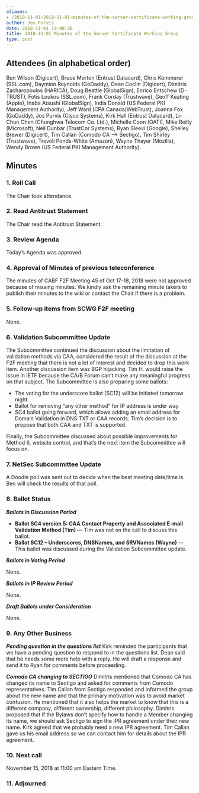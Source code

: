```yaml
---
aliases:
- /2018-11-01-2018-11-01-minutes-of-the-server-certificate-working-group/
author: Jos Purvis
date: 2018-11-01 19:40:36
title: 2018-11-01 Minutes of the Server Certificate Working Group
type: post
---
```


## Attendees (in alphabetical order) 

Ben Wilson (Digicert), Bruce Morton (Entrust Datacard), Chris Kemmerer (SSL.com), Daymion Reynolds (GoDaddy), Dean Coclin (Digicert), Dimitris Zacharopoulos (HARICA), Doug Beattie (GlobalSign), Enrico Entschew (D-TRUST), Fotis Loukos (SSL.com), Frank Corday (Trustwave), Geoff Keating (Apple), Inaba Atsushi (GlobalSign), India Donald (US Federal PKI Management Authority), Jeff Ward (CPA Canada/WebTrust), Joanna Fox (GoDaddy), Jos Purvis (Cisco Systems), Kirk Hall (Entrust Datacard), Li-Chun Chen (Chunghwa Telecom Co. Ltd.), Michelle Coon (OATI), Mike Reilly (Microsoft), Neil Dunbar (TrustCor Systems), Ryan Sleevi (Google), Shelley Brewer (Digicert), Tim Callan (Comodo CA –> Sectigo), Tim Shirley (Trustwave), Trevoli Ponds-White (Amazon), Wayne Thayer (Mozilla), Wendy Brown (US Federal PKI Management Authority).

## Minutes 

### 1. Roll Call 

The Chair took attendance.

### 2. Read Antitrust Statement 

The Chair read the Antitrust Statement.

### 3. Review Agenda 

Today’s Agenda was approved.

### 4. Approval of Minutes of previous teleconference 

The minutes of CABF F2F Meeting 45 of Oct 17-18, 2018 were not approved because of missing minutes. We kindly ask the remaining minute takers to publish their minutes to the wiki or contact the Chair if there is a problem.

### 5. Follow-up items from SCWG F2F meeting 

None.

### 6. Validation Subcommittee Update 

The Subcommittee continued the discussion about the limitation of validation methods via CAA, considered the result of the discussion at the F2F meeting that there is not a lot of interest and decided to drop this work item.
Another discussion item was BGP hijacking. Tim H. would raise the issue in IETF because the CA/B Forum can’t make any meaningful progress on that subject.
The Subcommittee is also preparing some ballots:

- The voting for the underscore ballot (SC12) will be initiated tomorrow night.
- Ballot for removing “any other method” for IP address is under way
- SC4 ballot going forward, which allows adding an email address for Domain Validation in DNS TXT or CAA records. Tim’s decision is to propose that both CAA and TXT is supported.

Finally, the Subcommittee discussed about possible improvements for Method 6, website control, and that’s the next item the Subcommittee will focus on.

### 7. NetSec Subcommittee Update 

A Doodle poll was sent out to decide when the best meeting date/time is. Ben will check the results of that poll.

### 8. Ballot Status 

_**Ballots in Discussion Period**_

- **Ballot SC4 version 5: CAA Contact Property and Associated E-mail Validation Method (Tim)** — Tim was not on the call to discuss this ballot.
- **Ballot SC12 – Underscores, DNSNames, and SRVNames (Wayne)** — This ballot was discussed during the Validation Subcommittee update.

_**Ballots in Voting Period**_

None.

_**Ballots in IP Review Period**_

None.

_**Draft Ballots under Consideration**_

None.

### 9. Any Other Business 

_**Pending question in the questions list**_
Kirk reminded the participants that we have a pending question to respond to in the questions list. Dean said that he needs some more help with a reply. He will draft a response and send it to Ryan for comments before proceeding.

_**Comodo CA changing to SECTIGO**_
Dimitris mentioned that Comodo CA has changed its name to Sectigo and asked for comments from Comodo representatives. Tim Callan from Sectigo responded and informed the group about the new name and that the primary motivation was to avoid market confusion. He mentioned that it also helps the market to know that this is a different company, different ownership, different philosophy.
Dimitris proposed that if the Bylaws don’t specify how to handle a Member changing its name, we should ask Sectigo to sign the IPR agreement under their new name. Kirk agreed that we probably need a new IPR agreement. Tim Callan gave us his email address so we can contact him for details about the IPR agreement.

### 10. Next call 

November 15, 2018 at 11:00 am Eastern Time.

### 11. Adjourned